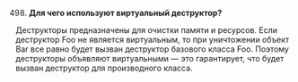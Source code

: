 498. **Для чего используют виртуальный деструктор?**

Деструкторы предназначены для очистки памяти и ресурсов. Если деструктор Foo не является виртуальным, то при уничтожении объект Bar все равно будет вызван деструктор базового класса Foo. Поэтому деструкторы объявляют виртуальными — это гарантирует, что будет вызван деструктор для производного класса.
